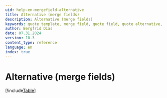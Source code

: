 ```yaml
---
uid: help-en-mergefield-alternative
title: Alternative (merge fields)
description: Alternative (merge fields)
keywords: quote template, merge field, quote field, quote alternative, quote, totalPrice, discountAmount, discountPercent, subTotal, vatAmount, VAT
author: Bergfrid Dias
date: 07.31.2024
version: 10.3
content_type: reference
language: en
index: true
---
```


# Alternative (merge fields)

[!include[Table](../../../../../common/includes/merge-field/table-alternative.md)]
